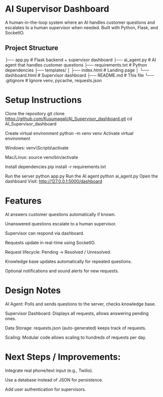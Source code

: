 # AI Supervisor Dashboard

A human-in-the-loop system where an AI handles customer questions and escalates to a human supervisor when needed. Built with Python, Flask, and SocketIO.


## Project Structure

├── app.py # Flask backend + supervisor dashboard
├── ai_agent.py # AI agent that handles customer questions
├── requirements.txt # Python dependencies
├── templates/
│ ├── index.html # Landing page
│ └── dashboard.html # Supervisor dashboard
├── README.md # This file
└── .gitignore # Ignore venv, pycache, requests.json



# Setup Instructions
Clone the repository
git clone https://github.com/Kusumagali/AI_Supervisor_dashboard.git
cd AI_Supervisor_dashboard


Create virtual environment
python -m venv venv
Activate virtual environment

Windows: venv\Scripts\activate

Mac/Linux: source venv/bin/activate

Install dependencies
pip install -r requirements.txt


Run the server
python app.py
Run the AI agent
python ai_agent.py
Open the dashboard
Visit: http://127.0.0.1:5000/dashboard

# Features
AI answers customer questions automatically if known.

Unanswered questions escalate to a human supervisor.

Supervisor can respond via dashboard.

Requests update in real-time using SocketIO.

Request lifecycle: Pending → Resolved / Unresolved.

Knowledge base updates automatically for repeated questions.

Optional notifications and sound alerts for new requests.

# Design Notes
AI Agent: Polls and sends questions to the server, checks knowledge base.

Supervisor Dashboard: Displays all requests, allows answering pending ones.

Data Storage: requests.json (auto-generated) keeps track of requests.

Scaling: Modular code allows scaling to hundreds of requests per day.

# Next Steps / Improvements:

Integrate real phone/text input (e.g., Twilio).

Use a database instead of JSON for persistence.

Add user authentication for supervisors.


